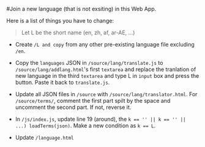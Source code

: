 #Join a new language (that is not exsiting) in this Web App.

Here is a list of things you have to change:

> Let L be the short name (en, zh, af, ar-AE, ...)

- Create `/L and copy` from any other pre-existing language file excluding `/en`.

- Copy the `languages` JSON in  `/source/lang/translate.js` to `/source/lang/addlang.html`'s first `textarea` and replace the tranlation of new language in the third `textarea` and type L in `input` box and press the button. Paste it back to `translate.js`.

- Update all JSON files in `/source` with `/source/lang/translator.html`. For `/source/terms/`, comment the first part spilt by the space and uncomment the second part. If not, reverse it.

- In `/js/index.js`, update line 19 (around), the `k == '' || k == '' || ...) loadTerms(json)`. Make a new condition as `k == L`.

- Update `/language.html`